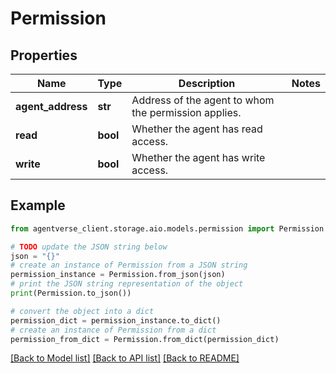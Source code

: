 # Permission


## Properties

Name | Type | Description | Notes
------------ | ------------- | ------------- | -------------
**agent_address** | **str** | Address of the agent to whom the permission applies. | 
**read** | **bool** | Whether the agent has read access. | 
**write** | **bool** | Whether the agent has write access. | 

## Example

```python
from agentverse_client.storage.aio.models.permission import Permission

# TODO update the JSON string below
json = "{}"
# create an instance of Permission from a JSON string
permission_instance = Permission.from_json(json)
# print the JSON string representation of the object
print(Permission.to_json())

# convert the object into a dict
permission_dict = permission_instance.to_dict()
# create an instance of Permission from a dict
permission_from_dict = Permission.from_dict(permission_dict)
```
[[Back to Model list]](../README.md#documentation-for-models) [[Back to API list]](../README.md#documentation-for-api-endpoints) [[Back to README]](../README.md)



